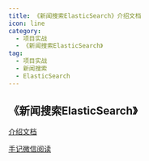 ```yaml
---
title: 《新闻搜索ElasticSearch》介绍文档
icon: line
category:
  - 项目实战
  - 《新闻搜索ElasticSearch》
tag:
  - 项目实战
  - 新闻搜索
  - ElasticSearch
---
```






## 《新闻搜索ElasticSearch》




[介绍文档]()


[手记微信阅读]()







